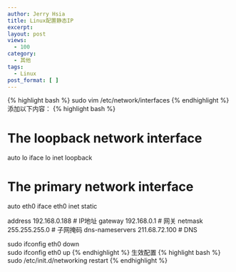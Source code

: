 ```yaml
---
author: Jerry Hsia
title: Linux配置静态IP
excerpt:
layout: post
views:
  - 100
category:
  - 其他
tags:
  - Linux
post_format: [ ]
---
```

{% highlight bash %}
sudo vim /etc/network/interfaces
{% endhighlight %}
添加以下内容：
{% highlight bash %}
# The loopback network interface
auto lo
iface lo inet loopback

# The primary network interface
auto eth0
iface eth0 inet static  

address 192.168.0.188  # IP地址
gateway 192.168.0.1    # 网关
netmask 255.255.255.0  # 子网掩码
dns-nameservers 211.68.72.100 # DNS

sudo ifconfig eth0 down  
sudo ifconfig eth0 up
{% endhighlight %}
生效配置
{% highlight bash %}
sudo /etc/init.d/networking restart
{% endhighlight %}
